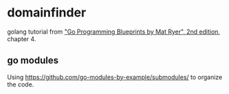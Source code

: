 # domainfinder

golang tutorial from ["Go Programming Blueprints by Mat Ryer", 2nd edition](https://github.com/matryer/goblueprints/tree/master), chapter 4.

## go modules

Using https://github.com/go-modules-by-example/submodules/ to organize the code.
